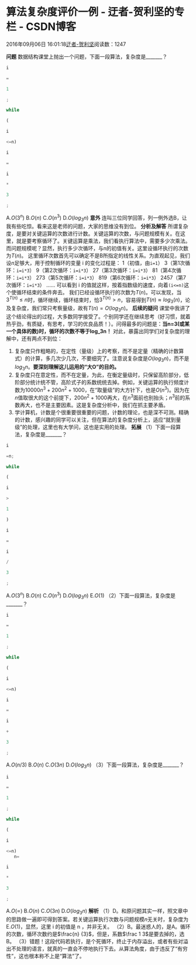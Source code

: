 
# 算法复杂度评价一例 - 迂者-贺利坚的专栏 - CSDN博客

2016年09月06日 16:01:18[迂者-贺利坚](https://me.csdn.net/sxhelijian)阅读数：1247


**问题**
数据结构课堂上抛出一个问题，下面一段算法，复杂度是_______？
```python
i
```
```python
=
```
```python
1
```
```python
;
```
```python
while
```
```python
(
```
```python
i
```
```python
<=n)
```
```python
i
```
```python
=
```
```python
i
```
```python
*
```
```python
3
```
```python
;
```
A.$O(3^n)$
B.$O(n)$
C.$O(n^3)$
D.$O(log_3n)$
**意外**
连叫三位同学回答，列一例外选B，让我有些吃惊。看来这是老师的问题，大家的思维没有到位。
**分析及解答**
所谓复杂度，是要对关键运算的次数进行计数。关键运算的次数，与问题规模有关。在这里，就是要考察循环了。关键运算是乘法，我们看执行算法中，需要多少次乘法。而问题规模呢？显然，执行多少次循环，与n的初值有关。这里设循环执行的次数为$T(n)$。
这里循环次数首先可以确定不是B所指定的线性关系。为直观起见，我们设$n$足够大，用于控制循环的变量  i 的变化过程是：
1（初值，由`i=1`）
3（第1次循环：`i=i*3`）
9（第2次循环：`i=i*3`）
27（第3次循环：`i=i*3`）
81（第4次循环：`i=i*3`）
273（第5次循环：`i=i*3`）
819（第6次循环：`i=i*3`）
2457（第7次循环：`i=i*3`）
……
可以看到 i 的值就这样，按着指数级的速度，向着`(i<=n)`这个使循环结束的条件奔去。
我们已经设循环执行的次数为$T(n)$。可以发现，当$3^{T(n)}\leq n$时，循环继续，循环结束时，恰$3^{T(n)} > n$，容易得到$T(n) \approx log_3(n)$，论及复杂度，我们常只考察量级，故有$T(n) = O(log_3n)$。
**后续的疑问**
课堂中我讲了这个结论得出的过程，大多数同学接受了。个别同学还在继续思考（好习惯，就着热乎劲，有质疑，有思考，学习的优良品质！）。问得最多的问题是：**当n=3(或某一个具体的数)时，循环的次数不等于****log_3n****！**
对此，暴露出同学们对复杂度的理解中，还有两点不到位：
1. 复杂度只作粗略的，在定性（量级）上的考察，而不是定量（精确的计数算式）的计算，多几次少几次，不要细究了。注意说复杂度是$O(log_3n)$，而不是$log_3n$。**要深刻理解这儿运用的“大O”的目的。**
2. 复杂度只在意定性，而不在定量，为此，在衡定量级时，只保留高阶部分，低阶部分统计统不管，高阶式子的系数统统去掉。例如，关键运算的执行频度计数为$10000n^3+200n^2+1000$，在“取量级”的大方针下，也是$O(n^3)$。因为在$n$值取很大的这个前提下，$200n^2+1000$再大，在$n^3$面前也别抬头；$n^3$前的系数再大，也不是主要因素。这是复杂度分析中，我们在抓主要矛盾。
3. 学计算机，计数是个很重要很重要的问题，计数的理论，也是深不可测。精确的计数，感兴趣的同学可以关注，但在算法的复杂度分析上，适应“就到量级”的处理，这里也有大学问，这也是实用的处理。
**拓展**
（1）下面一段算法，复杂度是_______？
```python
i
```
```python
=n;
```
```python
while
```
```python
(
```
```python
i
```
```python
>
```
```python
1
```
```python
)
```
```python
i
```
```python
=
```
```python
i
```
```python
/
```
```python
3
```
```python
;
```
A.$O(3^n)$
B.$O(n)$
C.$O(n^3)$
D.$O(log_3n)$
E.$O(1)$
（2）下面一段算法，复杂度是_______？
```python
i
```
```python
=
```
```python
1
```
```python
;
```
```python
while
```
```python
(
```
```python
i
```
```python
<=n)
```
```python
i
```
```python
=
```
```python
i
```
```python
+
```
```python
3
```
```python
;
```
A.$O(n/3)$
B.$O(n)$
C.$O(3n)$
D.$O(log_3n)$
（3）下面一段算法，复杂度是_______？
```python
i
```
```python
=
```
```python
1
```
```python
;
```
```python
while
```
```python
(
```
```python
i
```
```python
<=n)
   n=
```
```python
i
```
```python
*
```
```python
3
```
```python
;
```
A.$O(\propto)$
B.$O(n)$
C.$O(3n)$
D.$O(log_3n)$
**解析**
（1）D。和原问题其实一样，照文章中的思路做一遍即可得到答案。若关键运算执行次数与问题规模$n$无关时，复杂度为E.$O(1)$，显然，这里 i 的初值是 n ，并非无关。
（2）B。最迷惑人的，是A。循环的次数，循环次数约是$\frac{n} {3}$，但是，系数$\frac 1 3$是要去掉的，选B。
（3）错题！这段代码若执行，是个死循环，终止于内存溢出，或者有些对溢出不处理的语言，就真的一直会不停地执行下去。从算法角度，由于违反了“有穷性”，这也根本称不上是“算法”了。

